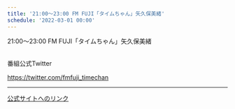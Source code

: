 ```yaml
---
title: '21:00～23:00 FM FUJI「タイムちゃん」矢久保美緒'
schedule: '2022-03-01 00:00'
---
```


<div id="detailBody"> <p>  21:00～23:00 FM FUJI「タイムちゃん」矢久保美緒 </p> <p>  <br/>  番組公式Twitter </p> <p>  <a href="https://twitter.com/fmfuji_timechan" target="_blank">   https://twitter.com/fmfuji_timechan  </a> </p></div>

---
[公式サイトへのリンク]('http://www.nogizaka46.com/schedule/2022/03/064677.php?member=mio-yakubo&category=&monthly=202203')